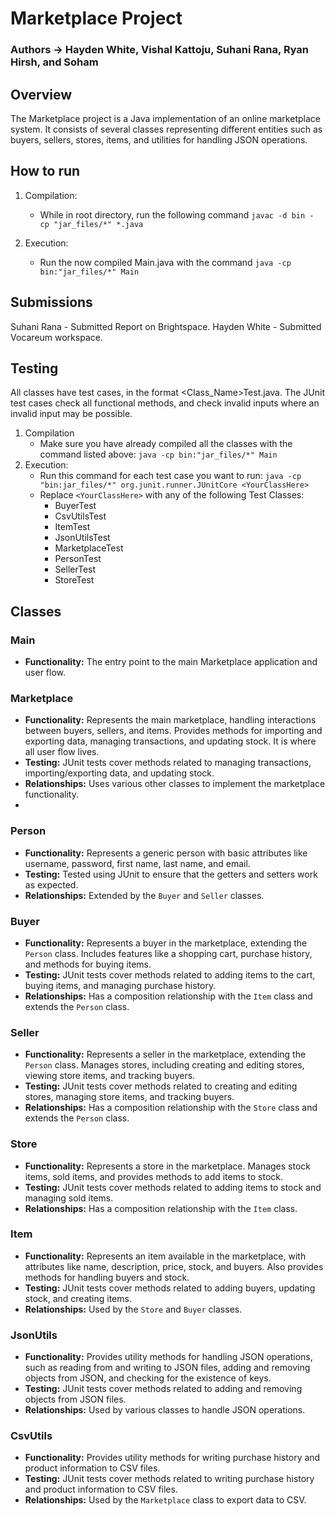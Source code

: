 # Marketplace Project 
### Authors -> Hayden White, Vishal Kattoju, Suhani Rana, Ryan Hirsh, and Soham
## Overview

The Marketplace project is a Java implementation of an online marketplace system. It consists of several classes representing different entities such as buyers, sellers, stores, items, and utilities for handling JSON operations.

## How to run
1. Compilation:
   - While in root directory, run the following command `javac -d bin -cp "jar_files/*" *.java`

2. Execution:
   - Run the now compiled Main.java with the command `java -cp bin:"jar_files/*" Main`

## Submissions
Suhani Rana - Submitted Report on Brightspace. 
Hayden White - Submitted Vocareum workspace.

## Testing

All classes have test cases, in the format <Class_Name>Test.java. The JUnit test cases check all functional methods, and check invalid inputs where an invalid input may be possible.

1. Compilation
   - Make sure you have already compiled all the classes with the command listed above: `java -cp bin:"jar_files/*" Main`
2. Execution:
   - Run this command for each test case you want to run: `java -cp "bin:jar_files/*" org.junit.runner.JUnitCore <YourClassHere>`
   - Replace `<YourClassHere>` with any of the following Test Classes:
      - BuyerTest
      - CsvUtilsTest
      - ItemTest
      - JsonUtilsTest
      - MarketplaceTest
      - PersonTest
      - SellerTest
      - StoreTest  
 
## Classes

### Main
- **Functionality:** The entry point to the main Marketplace application and user flow. 

### Marketplace

- **Functionality:** Represents the main marketplace, handling interactions between buyers, sellers, and items. Provides methods for importing and exporting data, managing transactions, and updating stock. It is where all user flow lives.
- **Testing:** JUnit tests cover methods related to managing transactions, importing/exporting data, and updating stock.
- **Relationships:** Uses various other classes to implement the marketplace functionality.
- 
### Person

- **Functionality:** Represents a generic person with basic attributes like username, password, first name, last name, and email.
- **Testing:** Tested using JUnit to ensure that the getters and setters work as expected.
- **Relationships:** Extended by the `Buyer` and `Seller` classes.

### Buyer

- **Functionality:** Represents a buyer in the marketplace, extending the `Person` class. Includes features like a shopping cart, purchase history, and methods for buying items.
- **Testing:** JUnit tests cover methods related to adding items to the cart, buying items, and managing purchase history.
- **Relationships:** Has a composition relationship with the `Item` class and extends the `Person` class.

### Seller

- **Functionality:** Represents a seller in the marketplace, extending the `Person` class. Manages stores, including creating and editing stores, viewing store items, and tracking buyers.
- **Testing:** JUnit tests cover methods related to creating and editing stores, managing store items, and tracking buyers.
- **Relationships:** Has a composition relationship with the `Store` class and extends the `Person` class.

### Store

- **Functionality:** Represents a store in the marketplace. Manages stock items, sold items, and provides methods to add items to stock.
- **Testing:** JUnit tests cover methods related to adding items to stock and managing sold items.
- **Relationships:** Has a composition relationship with the `Item` class.

### Item

- **Functionality:** Represents an item available in the marketplace, with attributes like name, description, price, stock, and buyers. Also provides methods for handling buyers and stock.
- **Testing:** JUnit tests cover methods related to adding buyers, updating stock, and creating items.
- **Relationships:** Used by the `Store` and `Buyer` classes.

### JsonUtils

- **Functionality:** Provides utility methods for handling JSON operations, such as reading from and writing to JSON files, adding and removing objects from JSON, and checking for the existence of keys.
- **Testing:** JUnit tests cover methods related to adding and removing objects from JSON files.
- **Relationships:** Used by various classes to handle JSON operations.

### CsvUtils

- **Functionality:** Provides utility methods for writing purchase history and product information to CSV files.
- **Testing:** JUnit tests cover methods related to writing purchase history and product information to CSV files.
- **Relationships:** Used by the `Marketplace` class to export data to CSV.



